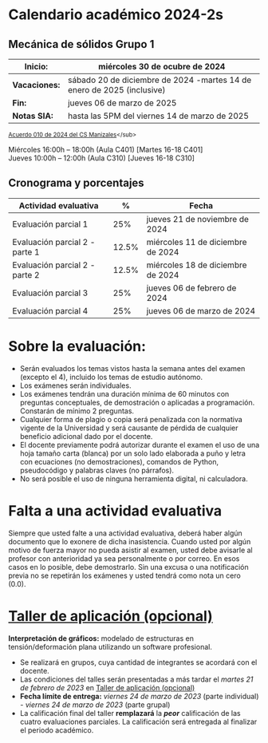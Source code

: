# Calendario académico 2024-2s

## Mecánica de sólidos Grupo 1
| **Inicio:**               | miércoles 30 de ocubre de 2024                                  |
| ---                       | ---                                                             |
| **Vacaciones:**         | sábado 20 de diciembre de 2024 -martes 14 de enero de 2025 (inclusive)     |
| **Fin:**                  | jueves 06 de marzo de 2025                                    |
| **Notas SIA:**            | hasta las 5PM del viernes 14 de marzo de 2025                  |

<sub>[Acuerdo 010 de 2024 del CS Manizales]([[http://www.legal.unal.edu.co/rlunal/home/doc.jsp?d_i=99433](http://dama.manizales.unal.edu.co/wp-content/uploads/2023/01/1148-calendario.pdf](https://legal.unal.edu.co/rlunal/home/doc.jsp?d_i=108864)))</sub>

Miércoles 16:00h – 18:00h (Aula C401) [Martes 16-18 C401]\
Jueves 10:00h – 12:00h (Aula C310) [Jueves 16-18 C310]

## Cronograma y porcentajes

| **Actividad evaluativa** | **%** | **Fecha**                       |
| ---                      | ---   | ---                             | 
| Evaluación parcial 1     | 25%   | jueves 21 de noviembre de 2024  |
| Evaluación parcial 2 - parte 1   | 12.5%   | miércoles 11 de diciembre de 2024   |
| Evaluación parcial 2 - parte 2   | 12.5%   | miércoles 18 de diciembre de 2024   |
| Evaluación parcial 3     | 25%   | jueves 06 de febrero de 2024  |
| Evaluación parcial 4     | 25%   | jueves 06 de marzo de 2024  | 

# Sobre la evaluación:
- Serán evaluados los temas vistos hasta la semana antes del examen (excepto el 4), incluido los temas de estudio autónomo.
- Los exámenes serán individuales.
- Los exámenes tendrán una duración mínima de 60 minutos con preguntas conceptuales, de demostración o aplicadas a programación. Constarán de mínimo 2 preguntas.
- Cualquier forma de plagio o copia será penalizada con la normativa vigente de la Universidad y será causante de pérdida de cualquier beneficio adicional dado por el docente.
- El docente previamente podrá autorizar durante el examen el uso de una hoja tamaño carta (blanca) por un solo lado elaborada a puño y letra con ecuaciones (no demostraciones), comandos de Python, pseudocódigo y palabras claves (no párrafos). 
- No será posible el uso de ninguna herramienta digital, ni calculadora.

# Falta a una actividad evaluativa
Siempre que usted falte a una actividad evaluativa, deberá haber algún documento que lo exonere de dicha inasistencia. Cuando usted por algún motivo de fuerza mayor no pueda asistir al examen, usted debe avisarle al profesor con anterioridad ya sea personalmente o por correo. En esos casos en lo posible, debe demostrarlo. Sin una excusa o una notificación previa no se repetirán los exámenes y usted tendrá como nota un cero (0.0).

# [Taller de aplicación (opcional)](/docs/taller_2023-1s.md)
**Interpretación de gráficos:** modelado de estructuras en tensión/deformación plana utilizando un software profesional.

- Se realizará en grupos, cuya cantidad de integrantes se acordará con el docente.
- Las condiciones del talles serán presentadas a más tardar el *martes 21 de febrero de 2023* en [Taller de aplicación (opcional)](/docs/taller_2023-1s.md)
- **Fecha límite de entrega:** *viernes 24 de marzo de 2023* (parte individual) - *viernes 24 de marzo de 2023* (parte grupal)
- La calificación final del taller **remplazará** la ***peor*** calificación de las cuatro evaluaciones parciales. La calificación será entregada al finalizar el periodo académico.

